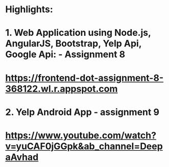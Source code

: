# Highlights:

# 1. Web Application using Node.js, AngularJS, Bootstrap, Yelp Api, Google Api:   -  Assignment 8
# https://frontend-dot-assignment-8-368122.wl.r.appspot.com 

# 2. Yelp Android App - assignment 9
# https://www.youtube.com/watch?v=yuCAF0jGGpk&ab_channel=DeepaAvhad

